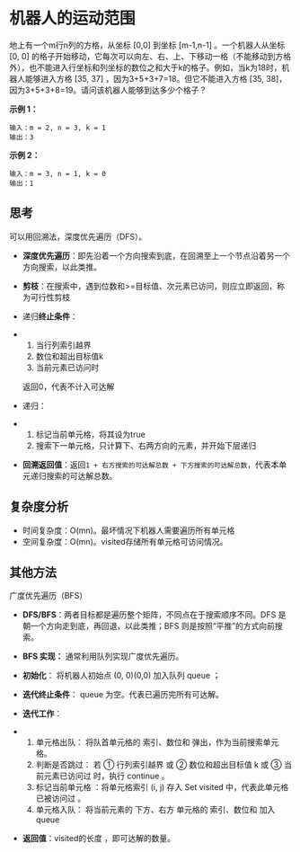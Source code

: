 # 机器人的运动范围

地上有一个m行n列的方格，从坐标 [0,0] 到坐标 [m-1,n-1] 。一个机器人从坐标 [0, 0] 的格子开始移动，它每次可以向左、右、上、下移动一格（不能移动到方格外），也不能进入行坐标和列坐标的数位之和大于k的格子。例如，当k为18时，机器人能够进入方格 [35, 37] ，因为3+5+3+7=18。但它不能进入方格 [35, 38]，因为3+5+3+8=19。请问该机器人能够到达多少个格子？

**示例 1：**

```
输入：m = 2, n = 3, k = 1
输出：3
```

**示例 2：**

```
输入：m = 3, n = 1, k = 0
输出：1
```



## 思考

可以用回溯法，深度优先遍历（DFS）。

- **深度优先遍历**：即先沿着一个方向搜索到底，在回溯至上一个节点沿着另一个方向搜索，以此类推。

- **剪枝**：在搜索中，遇到位数和>=目标值、次元素已访问，则应立即返回，称为可行性剪枝

- 递归**终止条件**：

- 1. 当行列索引越界
  2. 数位和超出目标值k
  3. 当前元素已访问时

  返回0，代表不计入可达解

- 递归： 

- 1. 标记当前单元格，将其设为true
  2. 搜索下一单元格，只计算下、右两方向的元素，并开始下层递归

- **回溯返回值**：返回`1 + 右方搜索的可达解总数 + 下方搜索的可达解总数`，代表本单元递归搜索的可达解总数。



## 复杂度分析

- 时间复杂度：O(mn)。最坏情况下机器人需要遍历所有单元格
- 空间复杂度：O(mn)。visited存储所有单元格可访问情况。



## 其他方法

广度优先遍历（BFS）

- **DFS/BFS**：两者目标都是遍历整个矩阵，不同点在于搜索顺序不同。DFS 是朝一个方向走到底，再回退，以此类推；BFS 则是按照“平推”的方式向前搜索。
- **BFS 实现：** 通常利用队列实现广度优先遍历。



- **初始化**： 将机器人初始点 (0, 0)(0,0) 加入队列 queue ；
- **迭代终止条件**： queue 为空。代表已遍历完所有可达解。
- **迭代工作**：
- 1. 单元格出队： 将队首单元格的 索引、数位和 弹出，作为当前搜索单元格。
  2. 判断是否跳过： 若 ① 行列索引越界 或 ② 数位和超出目标值 k 或 ③ 当前元素已访问过 时，执行 continue 。
  3. 标记当前单元格 ：将单元格索引 (i, j) 存入 Set visited 中，代表此单元格 已被访问过 。
  4. 单元格入队： 将当前元素的 下方、右方 单元格的 索引、数位和 加入 queue 

- **返回值**：visited的长度 ，即可达解的数量。

